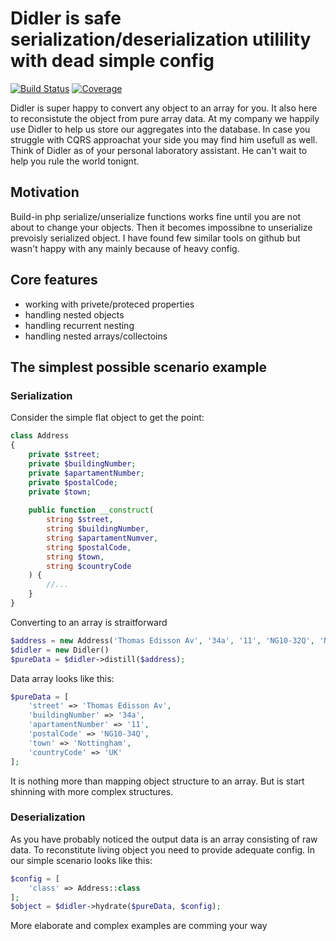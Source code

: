 # Didler is safe serialization/deserialization utilility with dead simple config

[![Build Status](https://travis-ci.org/ayeo/didler.svg?branch=master)](https://travis-ci.org/ayeo/didler) 
[![Coverage](https://codecov.io/gh/ayeo/didler/branch/master/graph/badge.svg)](https://codecov.io/gh/ayeo/didler)

Didler is super happy to convert any object to an array for you. It also here to reconsistute the object from pure array
data. At my company we happily use Didler to help us store our aggregates into the database. In case you struggle with 
CQRS approachat your side you may find him usefull as well. Think of Didler as of your personal laboratory assistant.
He can't wait to help you rule the world tonignt.

## Motivation

Build-in php serialize/unserialize functions works fine until you are not about to change your objects. Then it becomes
impossibne to unserialize prevoisly serialized object. I have found few similar tools on github but wasn't happy with
any mainly because of heavy config.

## Core features

- working with privete/proteced properties
- handling nested objects
- handling recurrent nesting
- handling nested arrays/collectoins
 
## The simplest possible scenario example

### Serialization 

Consider the simple flat object to get the point:

```php
class Address
{
    private $street;
    private $buildingNumber;
    private $apartamentNumber;
    private $postalCode;
    private $town;
    
    public function __construct(
        string $street,
        string $buildingNumber,
        string $apartamentNumver,
        string $postalCode,
        string $town,
        string $countryCode
    ) {
        //...
    }
}
```

Converting to an array is straitforward

```php
$address = new Address('Thomas Edisson Av', '34a', '11', 'NG10-32Q', 'Nottingham', 'UK');
$didler = new Didler()
$pureData = $didler->distill($address);
```

Data array looks like this:
```php
$pureData = [
    'street' => 'Thomas Edisson Av',
    'buildingNumber' => '34a',
    'apartamentNumber' => '11',
    'postalCode' => 'NG10-34Q',
    'town' => 'Nottingham',
    'countryCode' => 'UK'
];
```
It is nothing more than mapping object structure to an array. But is start shinning with more complex structures.

### Deserialization

As you have probably noticed the output data is an array consisting of raw data. To reconstitute living object you
need to provide adequate config. In our simple scenario looks like this:
```php
$config = [
    'class' => Address::class
];
$object = $didler->hydrate($pureData, $config);
```

More elaborate and complex examples are comming your way

